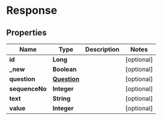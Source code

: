 

# Response


## Properties

| Name | Type | Description | Notes |
|------------ | ------------- | ------------- | -------------|
|**id** | **Long** |  |  [optional] |
|**_new** | **Boolean** |  |  [optional] |
|**question** | [**Question**](Question.md) |  |  [optional] |
|**sequenceNo** | **Integer** |  |  [optional] |
|**text** | **String** |  |  [optional] |
|**value** | **Integer** |  |  [optional] |



